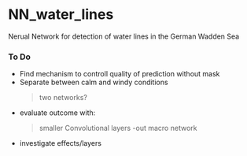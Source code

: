 # NN_water_lines
Nerual Network for detection of water lines in the German Wadden Sea

### To Do
- Find mechanism to controll quality of prediction without mask
- Separate between calm and windy conditions
  > two networks?
- evaluate outcome with:
  > smaller Convolutional layers
  > -out macro network
- investigate effects/layers
